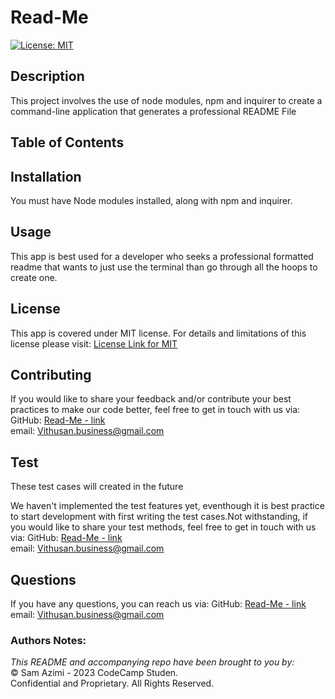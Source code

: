 # Read-Me
  [![License: MIT](https://img.shields.io/badge/License-MIT-lightblue.svg)](https://opensource.org/licenses/MIT)

## Description
This project involves the use of node modules, npm and inquirer to create a command-line application that generates a professional README File

## Table of Contents


## Installation
You must have Node modules installed, along with npm and inquirer.

## Usage
This app is best used for a developer who seeks a professional formatted readme that wants to just use the terminal than go through all the hoops to create one.

## License
This app is covered under MIT license. For details and limitations of this license please visit:
[License Link for MIT](https://opensource.org/licenses/MIT)


## Contributing
If you would like to share your feedback and/or contribute your best practices to make our code better, feel free to get in touch with us via:
  GitHub: [Read-Me - link](https://github.com/VithusanU/Read-Me)<br>
  email: <Vithusan.business@gmail.com><br>

## Test
These test cases will created in the future

We haven't implemented the test features yet, eventhough it is best practice to start development with first writing the test cases.Not withstanding, if you would like to share your test methods, feel free to get in touch with us via:
  GitHub: [Read-Me - link](https://github.com/VithusanU/Read-Me)<br>
  email: <Vithusan.business@gmail.com><br>

## Questions
If you have any questions, you can reach us via:
  GitHub: [Read-Me - link](https://github.com/VithusanU/Read-Me)<br>
  email: <Vithusan.business@gmail.com><br>

### Authors Notes: 
  _This README and accompanying repo have been brought to you by:_<br>© Sam Azimi - 2023 CodeCamp Studen.<br>Confidential and Proprietary. All Rights Reserved.

